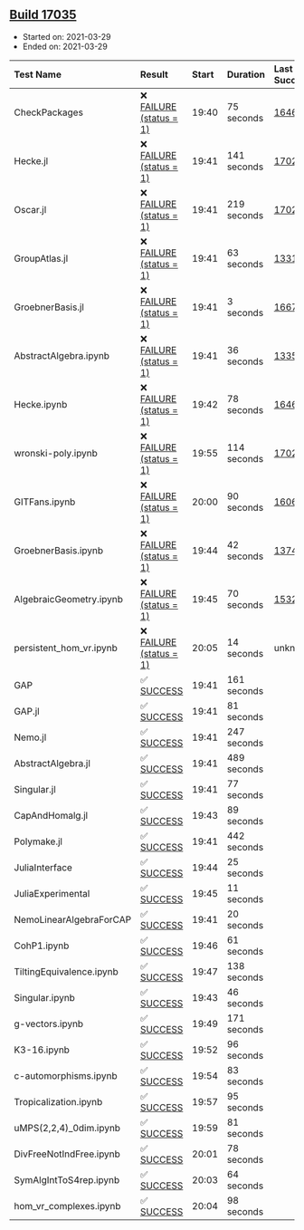 ## [Build 17035](https://oscarci.mathematik.uni-kl.de/job/oscar/17035/)

* Started on: 2021-03-29
* Ended on: 2021-03-29

| Test Name    | Result | Start | Duration | Last Success | First Failure |
|:-------------|:-------|:------|:---------|:-------------|:--------------|
| CheckPackages | ❌ [FAILURE (status = 1)](https://oscarci.mathematik.uni-kl.de/job/oscar/17035/artifact/logs/build-17035/CheckPackages.log) | 19:40 | 75 seconds | [16463](https://oscarci.mathematik.uni-kl.de/job/oscar/16463/) | [16464](https://oscarci.mathematik.uni-kl.de/job/oscar/16464/) |
| Hecke.jl | ❌ [FAILURE (status = 1)](https://oscarci.mathematik.uni-kl.de/job/oscar/17035/artifact/logs/build-17035/Hecke.jl.log) | 19:41 | 141 seconds | [17022](https://oscarci.mathematik.uni-kl.de/job/oscar/17022/) | [17023](https://oscarci.mathematik.uni-kl.de/job/oscar/17023/) |
| Oscar.jl | ❌ [FAILURE (status = 1)](https://oscarci.mathematik.uni-kl.de/job/oscar/17035/artifact/logs/build-17035/Oscar.jl.log) | 19:41 | 219 seconds | [17022](https://oscarci.mathematik.uni-kl.de/job/oscar/17022/) | [17023](https://oscarci.mathematik.uni-kl.de/job/oscar/17023/) |
| GroupAtlas.jl | ❌ [FAILURE (status = 1)](https://oscarci.mathematik.uni-kl.de/job/oscar/17035/artifact/logs/build-17035/GroupAtlas.jl.log) | 19:41 | 63 seconds | [13311](https://oscarci.mathematik.uni-kl.de/job/oscar/13311/) | [13312](https://oscarci.mathematik.uni-kl.de/job/oscar/13312/) |
| GroebnerBasis.jl | ❌ [FAILURE (status = 1)](https://oscarci.mathematik.uni-kl.de/job/oscar/17035/artifact/logs/build-17035/GroebnerBasis.jl.log) | 19:41 | 3 seconds | [16676](https://oscarci.mathematik.uni-kl.de/job/oscar/16676/) | [16677](https://oscarci.mathematik.uni-kl.de/job/oscar/16677/) |
| AbstractAlgebra.ipynb | ❌ [FAILURE (status = 1)](https://oscarci.mathematik.uni-kl.de/job/oscar/17035/artifact/logs/build-17035/AbstractAlgebra.ipynb.log) | 19:41 | 36 seconds | [13355](https://oscarci.mathematik.uni-kl.de/job/oscar/13355/) | [13356](https://oscarci.mathematik.uni-kl.de/job/oscar/13356/) |
| Hecke.ipynb | ❌ [FAILURE (status = 1)](https://oscarci.mathematik.uni-kl.de/job/oscar/17035/artifact/logs/build-17035/Hecke.ipynb.log) | 19:42 | 78 seconds | [16463](https://oscarci.mathematik.uni-kl.de/job/oscar/16463/) | [16464](https://oscarci.mathematik.uni-kl.de/job/oscar/16464/) |
| wronski-poly.ipynb | ❌ [FAILURE (status = 1)](https://oscarci.mathematik.uni-kl.de/job/oscar/17035/artifact/logs/build-17035/wronski-poly.ipynb.log) | 19:55 | 114 seconds | [17026](https://oscarci.mathematik.uni-kl.de/job/oscar/17026/) | [17027](https://oscarci.mathematik.uni-kl.de/job/oscar/17027/) |
| GITFans.ipynb | ❌ [FAILURE (status = 1)](https://oscarci.mathematik.uni-kl.de/job/oscar/17035/artifact/logs/build-17035/GITFans.ipynb.log) | 20:00 | 90 seconds | [16068](https://oscarci.mathematik.uni-kl.de/job/oscar/16068/) | [16069](https://oscarci.mathematik.uni-kl.de/job/oscar/16069/) |
| GroebnerBasis.ipynb | ❌ [FAILURE (status = 1)](https://oscarci.mathematik.uni-kl.de/job/oscar/17035/artifact/logs/build-17035/GroebnerBasis.ipynb.log) | 19:44 | 42 seconds | [13748](https://oscarci.mathematik.uni-kl.de/job/oscar/13748/) | [13749](https://oscarci.mathematik.uni-kl.de/job/oscar/13749/) |
| AlgebraicGeometry.ipynb | ❌ [FAILURE (status = 1)](https://oscarci.mathematik.uni-kl.de/job/oscar/17035/artifact/logs/build-17035/AlgebraicGeometry.ipynb.log) | 19:45 | 70 seconds | [15322](https://oscarci.mathematik.uni-kl.de/job/oscar/15322/) | [15323](https://oscarci.mathematik.uni-kl.de/job/oscar/15323/) |
| persistent_hom_vr.ipynb | ❌ [FAILURE (status = 1)](https://oscarci.mathematik.uni-kl.de/job/oscar/17035/artifact/logs/build-17035/persistent_hom_vr.ipynb.log) | 20:05 | 14 seconds | unknown | unknown |
| GAP | ✅ [SUCCESS](https://oscarci.mathematik.uni-kl.de/job/oscar/17035/artifact/logs/build-17035/GAP.log) | 19:41 | 161 seconds |  |  |
| GAP.jl | ✅ [SUCCESS](https://oscarci.mathematik.uni-kl.de/job/oscar/17035/artifact/logs/build-17035/GAP.jl.log) | 19:41 | 81 seconds |  |  |
| Nemo.jl | ✅ [SUCCESS](https://oscarci.mathematik.uni-kl.de/job/oscar/17035/artifact/logs/build-17035/Nemo.jl.log) | 19:41 | 247 seconds |  |  |
| AbstractAlgebra.jl | ✅ [SUCCESS](https://oscarci.mathematik.uni-kl.de/job/oscar/17035/artifact/logs/build-17035/AbstractAlgebra.jl.log) | 19:41 | 489 seconds |  |  |
| Singular.jl | ✅ [SUCCESS](https://oscarci.mathematik.uni-kl.de/job/oscar/17035/artifact/logs/build-17035/Singular.jl.log) | 19:41 | 77 seconds |  |  |
| CapAndHomalg.jl | ✅ [SUCCESS](https://oscarci.mathematik.uni-kl.de/job/oscar/17035/artifact/logs/build-17035/CapAndHomalg.jl.log) | 19:43 | 89 seconds |  |  |
| Polymake.jl | ✅ [SUCCESS](https://oscarci.mathematik.uni-kl.de/job/oscar/17035/artifact/logs/build-17035/Polymake.jl.log) | 19:41 | 442 seconds |  |  |
| JuliaInterface | ✅ [SUCCESS](https://oscarci.mathematik.uni-kl.de/job/oscar/17035/artifact/logs/build-17035/JuliaInterface.log) | 19:44 | 25 seconds |  |  |
| JuliaExperimental | ✅ [SUCCESS](https://oscarci.mathematik.uni-kl.de/job/oscar/17035/artifact/logs/build-17035/JuliaExperimental.log) | 19:45 | 11 seconds |  |  |
| NemoLinearAlgebraForCAP | ✅ [SUCCESS](https://oscarci.mathematik.uni-kl.de/job/oscar/17035/artifact/logs/build-17035/NemoLinearAlgebraForCAP.log) | 19:41 | 20 seconds |  |  |
| CohP1.ipynb | ✅ [SUCCESS](https://oscarci.mathematik.uni-kl.de/job/oscar/17035/artifact/logs/build-17035/CohP1.ipynb.log) | 19:46 | 61 seconds |  |  |
| TiltingEquivalence.ipynb | ✅ [SUCCESS](https://oscarci.mathematik.uni-kl.de/job/oscar/17035/artifact/logs/build-17035/TiltingEquivalence.ipynb.log) | 19:47 | 138 seconds |  |  |
| Singular.ipynb | ✅ [SUCCESS](https://oscarci.mathematik.uni-kl.de/job/oscar/17035/artifact/logs/build-17035/Singular.ipynb.log) | 19:43 | 46 seconds |  |  |
| g-vectors.ipynb | ✅ [SUCCESS](https://oscarci.mathematik.uni-kl.de/job/oscar/17035/artifact/logs/build-17035/g-vectors.ipynb.log) | 19:49 | 171 seconds |  |  |
| K3-16.ipynb | ✅ [SUCCESS](https://oscarci.mathematik.uni-kl.de/job/oscar/17035/artifact/logs/build-17035/K3-16.ipynb.log) | 19:52 | 96 seconds |  |  |
| c-automorphisms.ipynb | ✅ [SUCCESS](https://oscarci.mathematik.uni-kl.de/job/oscar/17035/artifact/logs/build-17035/c-automorphisms.ipynb.log) | 19:54 | 83 seconds |  |  |
| Tropicalization.ipynb | ✅ [SUCCESS](https://oscarci.mathematik.uni-kl.de/job/oscar/17035/artifact/logs/build-17035/Tropicalization.ipynb.log) | 19:57 | 95 seconds |  |  |
| uMPS(2,2,4)_0dim.ipynb | ✅ [SUCCESS](https://oscarci.mathematik.uni-kl.de/job/oscar/17035/artifact/logs/build-17035/uMPS-2-2-4-_0dim.ipynb.log) | 19:59 | 81 seconds |  |  |
| DivFreeNotIndFree.ipynb | ✅ [SUCCESS](https://oscarci.mathematik.uni-kl.de/job/oscar/17035/artifact/logs/build-17035/DivFreeNotIndFree.ipynb.log) | 20:01 | 78 seconds |  |  |
| SymAlgIntToS4rep.ipynb | ✅ [SUCCESS](https://oscarci.mathematik.uni-kl.de/job/oscar/17035/artifact/logs/build-17035/SymAlgIntToS4rep.ipynb.log) | 20:03 | 64 seconds |  |  |
| hom_vr_complexes.ipynb | ✅ [SUCCESS](https://oscarci.mathematik.uni-kl.de/job/oscar/17035/artifact/logs/build-17035/hom_vr_complexes.ipynb.log) | 20:04 | 98 seconds |  |  |
